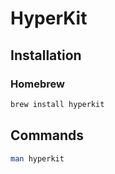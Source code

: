 # HyperKit

## Installation

### Homebrew

```sh
brew install hyperkit
```

## Commands

```sh
man hyperkit
```
